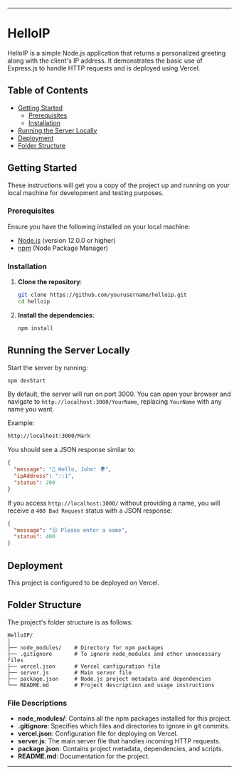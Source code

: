 
---

# HelloIP

HelloIP is a simple Node.js application that returns a personalized greeting along with the client's IP address. It demonstrates the basic use of Express.js to handle HTTP requests and is deployed using Vercel.

## Table of Contents

- [Getting Started](#getting-started)
  - [Prerequisites](#prerequisites)
  - [Installation](#installation)
- [Running the Server Locally](#running-the-server-locally)
- [Deployment](#deployment)
- [Folder Structure](#folder-structure)

## Getting Started

These instructions will get you a copy of the project up and running on your local machine for development and testing purposes.

### Prerequisites

Ensure you have the following installed on your local machine:

- [Node.js](https://nodejs.org/) (version 12.0.0 or higher)
- [npm](https://www.npmjs.com/get-npm) (Node Package Manager)

### Installation

1. **Clone the repository**:

   ```sh
   git clone https://github.com/yourusername/helloip.git
   cd helloip
   ```

2. **Install the dependencies**:
   ```sh
   npm install
   ```

## Running the Server Locally

Start the server by running:

```sh
npm devStart
```

By default, the server will run on port 3000. You can open your browser and navigate to `http://localhost:3000/YourName`, replacing `YourName` with any name you want.

Example:

```sh
http://localhost:3000/Mark
```

You should see a JSON response similar to:

```json
{
  "message": "👋 Hello, John! 🌍",
  "ipAddress": "::1",
  "status": 200
}
```

If you access `http://localhost:3000/` without providing a name, you will receive a `400 Bad Request` status with a JSON response:

```json
{
  "message": "😕 Please enter a name",
  "status": 400
}
```

## Deployment

This project is configured to be deployed on Vercel.

## Folder Structure

The project's folder structure is as follows:

```plaintext
HelloIP/
│
├── node_modules/    # Directory for npm packages
├── .gitignore       # To ignore node_modules and other unnecessary files
├── vercel.json      # Vercel configuration file
├── server.js        # Main server file
├── package.json     # Node.js project metadata and dependencies
└── README.md        # Project description and usage instructions
```

### File Descriptions

- **node_modules/**: Contains all the npm packages installed for this project.
- **.gitignore**: Specifies which files and directories to ignore in git commits.
- **vercel.json**: Configuration file for deploying on Vercel.
- **server.js**: The main server file that handles incoming HTTP requests.
- **package.json**: Contains project metadata, dependencies, and scripts.
- **README.md**: Documentation for the project.

---
